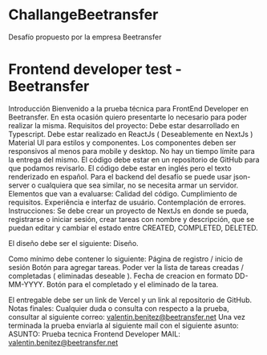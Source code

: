 # ChallangeBeetransfer
Desafío propuesto por la empresa Beetransfer


<h1>Frontend developer test - Beetransfer</h1>
Introducción
Bienvenido a la prueba técnica para FrontEnd Developer en Beetransfer. En esta ocasión quiero presentarte lo necesario para poder realizar la misma.
Requisitos del proyecto:
Debe estar desarrollado en Typescript.
Debe estar realizado en ReactJs ( Deseablemente en NextJs )
Material UI para estilos y componentes.
Los componentes deben ser responsivos al menos para mobile y desktop.
No hay un tiempo límite para la entrega del mismo.
El código debe estar en un repositorio de GitHub para que podamos revisarlo.
El código debe estar en inglés pero el texto renderizado en español.
Para el backend del desafío se puede usar json-server o cualquiera que sea similar, no se necesita armar un servidor.
Elementos que van a evaluarse:
Calidad del código.
Cumplimiento de requisitos.
Experiência e interfaz de usuário.
Contemplación de errores.
Instrucciones:
Se debe crear un proyecto de NextJs en donde se pueda, registrarse o iniciar sesión, crear tareas con nombre y descripción, que se puedan editar y cambiar el estado entre CREATED, COMPLETED, DELETED. 

El diseño debe ser el siguiente: Diseño.

Como mínimo debe contener lo siguiente:
Página de registro / inicio de sesión
Botón para agregar tareas.
Poder ver la lista de tareas creadas / completadas ( eliminadas deseable ).
Fecha de creacion en formato DD-MM-YYYY.
Botón para el completado y el eliminado de la tarea.

El entregable debe ser un link de Vercel y un link al repositorio de GitHub.
Notas finales:
Cualquier duda o consulta con respecto a la prueba, consultar al siguiente correo: valentin.benitez@beetransfer.net
Una vez terminada la prueba enviarla al siguiente mail con el siguiente asunto:
ASUNTO: Prueba tecnica Frontend Developer
MAIL: valentin.benitez@beetransfer.net

